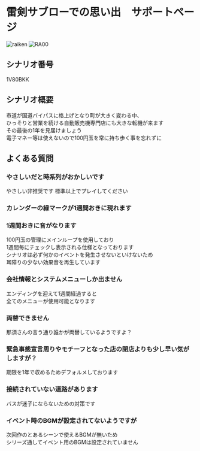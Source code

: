 # 雷剣サブローでの思い出　サポートページ

![raiken](https://user-images.githubusercontent.com/31530633/116291818-fd9e2200-a7cf-11eb-88a3-ab63cf30a16f.jpg)
![RA00](https://user-images.githubusercontent.com/31530633/127764135-12fbd640-b82f-4dcb-b239-c5f356343aff.jpg)

## シナリオ番号
1V80BKK

## シナリオ概要
市道が国道バイパスに格上げとなり町が大きく変わる中、<br>
ひっそりと営業を続ける自動販売機専門店にも大きな転機が来ます<br>
その最後の1年を見届けましょう<br>
電子マネー等は使えないので100円玉を常に持ち歩く事を忘れずに<br>

## よくある質問

### やさしいだと時系列がおかしいです
やさしい非推奨です
標準以上でプレイしてください

### カレンダーの緑マークが1週間おきに現れます
### 1週間おきに音がなります
100円玉の管理にメインループを使用しており<br>
1週間毎にチェックし表示される仕様となっております<br>
シナリオは必ず何かのイベントを発生させないといけないため<br>
耳障りの少ない効果音を再生しています

### 会社情報とシステムメニューしか出ません
エンディングを迎えて1週間経過すると<br>
全てのメニューが使用可能となります

### 両替できません
那須さんの言う通り誰かが両替しているようですよ？

### 緊急事態宣言周りやモチーフとなった店の閉店よりも少し早い気がしますが？
期限を1年で収めるためデフォルメしております

### 接続されていない道路があります
バスが迷子にならないための対策です

### イベント時のBGMが設定されてないようですが
次回作のとあるシーンで使えるBGMが無いため<br>
シリーズ通してイベント用のBGMは設定されていません

